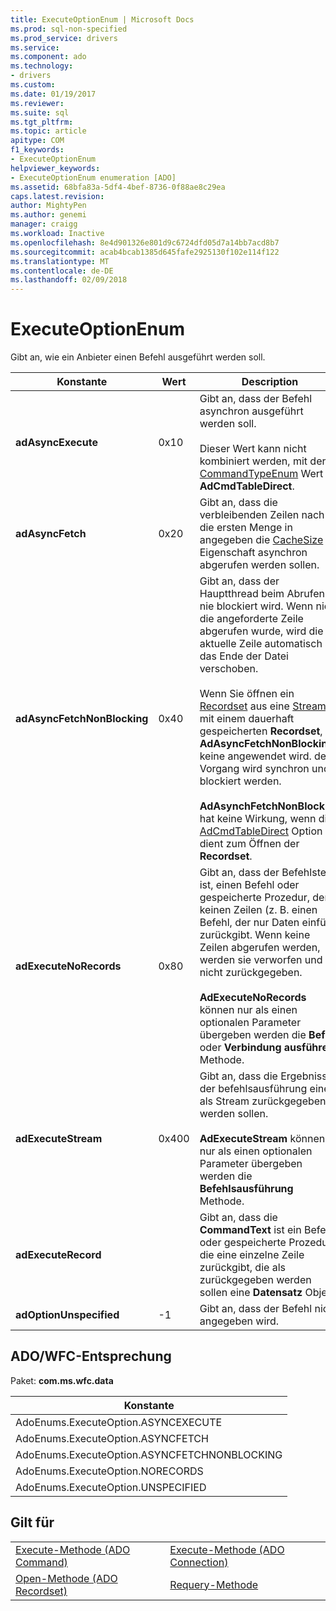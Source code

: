 ```yaml
---
title: ExecuteOptionEnum | Microsoft Docs
ms.prod: sql-non-specified
ms.prod_service: drivers
ms.service: 
ms.component: ado
ms.technology:
- drivers
ms.custom: 
ms.date: 01/19/2017
ms.reviewer: 
ms.suite: sql
ms.tgt_pltfrm: 
ms.topic: article
apitype: COM
f1_keywords:
- ExecuteOptionEnum
helpviewer_keywords:
- ExecuteOptionEnum enumeration [ADO]
ms.assetid: 68bfa83a-5df4-4bef-8736-0f88ae8c29ea
caps.latest.revision: 
author: MightyPen
ms.author: genemi
manager: craigg
ms.workload: Inactive
ms.openlocfilehash: 8e4d901326e801d9c6724dfd05d7a14bb7acd8b7
ms.sourcegitcommit: acab4bcab1385d645fafe2925130f102e114f122
ms.translationtype: MT
ms.contentlocale: de-DE
ms.lasthandoff: 02/09/2018
---
```

# <a name="executeoptionenum"></a>ExecuteOptionEnum
Gibt an, wie ein Anbieter einen Befehl ausgeführt werden soll.  
  
|Konstante|Wert|Description|  
|--------------|-----------|-----------------|  
|**adAsyncExecute**|0x10|Gibt an, dass der Befehl asynchron ausgeführt werden soll.<br /><br /> Dieser Wert kann nicht kombiniert werden, mit der [CommandTypeEnum](../../../ado/reference/ado-api/commandtypeenum.md) Wert **AdCmdTableDirect**.|  
|**adAsyncFetch**|0x20|Gibt an, dass die verbleibenden Zeilen nach die ersten Menge in angegeben die [CacheSize](../../../ado/reference/ado-api/cachesize-property-ado.md) Eigenschaft asynchron abgerufen werden sollen.|  
|**adAsyncFetchNonBlocking**|0x40|Gibt an, dass der Hauptthread beim Abrufen nie blockiert wird. Wenn nicht die angeforderte Zeile abgerufen wurde, wird die aktuelle Zeile automatisch an das Ende der Datei verschoben.<br /><br /> Wenn Sie öffnen ein [Recordset](../../../ado/reference/ado-api/recordset-object-ado.md) aus eine [Stream](../../../ado/reference/ado-api/stream-object-ado.md) mit einem dauerhaft gespeicherten **Recordset**, **AdAsyncFetchNonBlocking** keine angewendet wird. der Vorgang wird synchron und blockiert werden.<br /><br /> **AdAsynchFetchNonBlocking** hat keine Wirkung, wenn die [AdCmdTableDirect](../../../ado/reference/ado-api/commandtypeenum.md) Option dient zum Öffnen der **Recordset**.|  
|**adExecuteNoRecords**|0x80|Gibt an, dass der Befehlstext ist, einen Befehl oder gespeicherte Prozedur, der keinen Zeilen (z. B. einen Befehl, der nur Daten einfügt) zurückgibt. Wenn keine Zeilen abgerufen werden, werden sie verworfen und nicht zurückgegeben.<br /><br /> **AdExecuteNoRecords** können nur als einen optionalen Parameter übergeben werden die **Befehl** oder **Verbindung ausführen** Methode.|  
|**adExecuteStream**|0x400|Gibt an, dass die Ergebnisse der befehlsausführung eines als Stream zurückgegeben werden sollen.<br /><br /> **AdExecuteStream** können nur als einen optionalen Parameter übergeben werden die **Befehlsausführung** Methode.|  
|**adExecuteRecord**||Gibt an, dass die **CommandText** ist ein Befehl oder gespeicherte Prozedur, die eine einzelne Zeile zurückgibt, die als zurückgegeben werden sollen eine **Datensatz** Objekt.|  
|**adOptionUnspecified**|-1|Gibt an, dass der Befehl nicht angegeben wird.|  
  
## <a name="adowfc-equivalent"></a>ADO/WFC-Entsprechung  
 Paket: **com.ms.wfc.data**  
  
|Konstante|  
|--------------|  
|AdoEnums.ExecuteOption.ASYNCEXECUTE|  
|AdoEnums.ExecuteOption.ASYNCFETCH|  
|AdoEnums.ExecuteOption.ASYNCFETCHNONBLOCKING|  
|AdoEnums.ExecuteOption.NORECORDS|  
|AdoEnums.ExecuteOption.UNSPECIFIED|  
  
## <a name="applies-to"></a>Gilt für  
  
|||  
|-|-|  
|[Execute-Methode (ADO Command)](../../../ado/reference/ado-api/execute-method-ado-command.md)|[Execute-Methode (ADO Connection)](../../../ado/reference/ado-api/execute-method-ado-connection.md)|  
|[Open-Methode (ADO Recordset)](../../../ado/reference/ado-api/open-method-ado-recordset.md)|[Requery-Methode](../../../ado/reference/ado-api/requery-method.md)|
